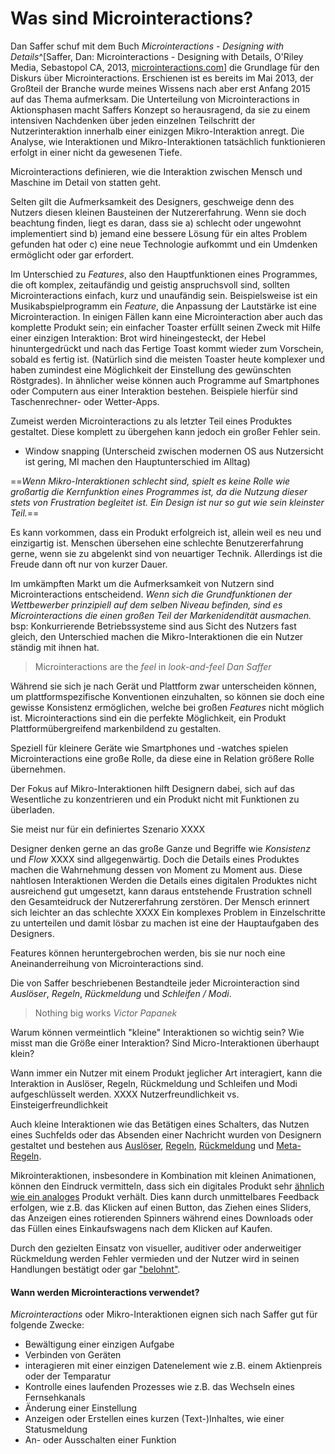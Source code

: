 # Was sind Microinter&shy;actions?

<!-- > The difference between a good product and a great one are its details -->

Dan Saffer schuf mit dem Buch _Microinteractions - Designing with Details_^[Saffer, Dan: Microinteractions - Designing with Details, O'Riley Media, Sebastopol CA, 2013, [microinteractions.com](http://microinteractions.com/)] die Grundlage für den Diskurs über Microinteractions. Erschienen ist es bereits im Mai 2013, der Großteil der Branche wurde meines Wissens nach aber erst Anfang 2015 auf das Thema aufmerksam.
Die Unterteilung von Microinteractions in Aktionsphasen macht Saffers Konzept so herausragend, da sie zu einem intensiven Nachdenken über jeden einzelnen Teilschritt der Nutzerinteraktion innerhalb einer einizgen Mikro-Interaktion anregt.
Die Analyse, wie Interaktionen und Mikro-Interaktionen tatsächlich funktionieren erfolgt in einer nicht da gewesenen Tiefe.


Microinteractions definieren, wie die Interaktion zwischen Mensch und Maschine im Detail von statten geht.

Selten gilt die Aufmerksamkeit des Designers, geschweige denn des Nutzers diesen kleinen Bausteinen der Nutzererfahrung. Wenn sie doch beachtung finden, liegt es daran, dass sie 
a) schlecht oder ungewohnt implementiert sind 
b) jemand eine bessere Lösung für ein altes Problem gefunden hat oder
c) eine neue Technologie aufkommt und ein Umdenken ermöglicht oder gar erfordert.



Im Unterschied zu _Features_, also den Hauptfunktionen eines Programmes, die oft komplex, zeitaufändig und geistig anspruchsvoll sind, sollten Microinteractions einfach, kurz und unaufändig sein. Beispielsweise ist ein Musikabspielprogramm ein _Feature_, die Anpassung der Lautstärke ist eine Microinteraction.
In einigen Fällen kann eine Microinteraction aber auch das komplette Produkt sein; ein einfacher Toaster erfüllt seinen Zweck mit Hilfe einer einzigen Interaktion: Brot wird hineingesteckt, der Hebel hinuntergedrückt und nach das Fertige Toast kommt wieder zum Vorschein, sobald es fertig ist. (Natürlich sind die meisten Toaster heute komplexer und haben zumindest eine Möglichkeit der Einstellung des gewünschten Röstgrades). In ähnlicher weise können auch Programme auf Smartphones oder Computern aus einer Interaktion bestehen. Beispiele hierfür sind Taschenrechner- oder Wetter-Apps.

Zumeist werden Microinteractions zu als letzter Teil eines Produktes gestaltet. Diese komplett zu übergehen kann jedoch ein großer Fehler sein.
- Window snapping (Unterscheid zwischen modernen OS aus Nutzersicht ist gering, MI machen den Hauptunterschied im Alltag)

==_Wenn Mikro-Interaktionen schlecht sind, spielt es keine Rolle wie großartig die Kernfunktion eines Programmes ist, da die Nutzung dieser stets von Frustration begleitet ist. Ein Design ist nur so gut wie sein kleinster Teil._==

Es kann vorkommen, dass ein Produkt erfolgreich ist, allein weil es neu und einzigartig ist. Menschen übersehen eine schlechte Benutzererfahrung gerne, wenn sie zu abgelenkt sind von neuartiger Technik. Allerdings ist die Freude dann oft nur von kurzer Dauer.

Im umkämpften Markt um die Aufmerksamkeit von Nutzern sind Microinteractions entscheidend. _Wenn sich die Grundfunktionen der Wettbewerber prinzipiell auf dem selben Niveau befinden, sind es Microinteractions die einen großen Teil der Markenidendität ausmachen._
bsp: Konkurrierende Betriebssysteme sind aus Sicht des Nutzers fast gleich, den Unterschied machen die Mikro-Interaktionen die ein Nutzer ständig mit ihnen hat.

> Microinteractions are the _feel_ in _look-and-feel_ 
> <cite>Dan Saffer</cite>

Während sie sich je nach Gerät und Plattform zwar unterscheiden können, um plattformspezifische Konventionen einzuhalten, so können sie doch eine gewisse Konsistenz ermöglichen, welche bei großen _Features_ nicht möglich ist. Microinteractions sind ein die perfekte Möglichkeit, ein Produkt Plattformübergreifend markenbildend zu gestalten.

Speziell für kleinere Geräte wie Smartphones und -watches spielen Microinteractions eine große Rolle, da diese eine in Relation größere Rolle übernehmen.

Der Fokus auf Mikro-Interaktionen hilft Designern dabei, sich auf das Wesentliche zu konzentrieren und ein Produkt nicht mit Funktionen zu überladen.

Sie meist nur für ein definiertes Szenario XXXX

Designer denken gerne an das große Ganze und Begriffe wie _Konsistenz_ und _Flow_ XXXX sind allgegenwärtig. Doch die Details eines Produktes machen die Wahrnehmung dessen von Moment zu Moment aus. Diese nahtlosen Interaktionen
Werden die Details eines digitalen Produktes nicht ausreichend gut umgesetzt, kann daraus entstehende Frustration schnell den Gesamteidruck der Nutzererfahrung zerstören. Der Mensch erinnert sich leichter an das schlechte XXXX
Ein komplexes Problem in Einzelschritte zu unterteilen und damit lösbar zu machen ist eine der Hauptaufgaben des Designers.

Features können heruntergebrochen werden, bis sie nur noch eine Aneinanderreihung von Microinteractions sind.

Die von Saffer beschriebenen Bestandteile jeder Microinteraction sind _Auslöser_, _Regeln_, _Rückmeldung_ und _Schleifen / Modi_.

> Nothing big works
> <cite>Victor Papanek</cite>

Warum können vermeintlich "kleine" Interaktionen so wichtig sein?
Wie misst man die Größe einer Interaktion?
Sind Micro-Interaktionen überhaupt klein?

Wann immer ein Nutzer mit einem Produkt jeglicher Art interagiert, kann die Interaktion in Auslöser, Regeln, Rückmeldung und Schleifen und Modi aufgeschlüsselt werden.
XXXX Nutzerfreundlichkeit vs. Einsteigerfreundlichkeit

Auch kleine Interaktionen wie das Betätigen eines Schalters, das Nutzen eines Suchfelds oder das Absenden einer Nachricht wurden von Designern gestaltet und bestehen aus [Auslöser](/triggers), [Regeln](/rules), [Rückmeldung](/feedback) und [Meta-Regeln](/loops-and-modes).

Mikrointeraktionen, insbesondere in Kombination mit kleinen Animationen, können den Eindruck vermitteln, dass sich ein digitales Produkt sehr [ähnlich wie ein analoges](/skeuomorphism) Produkt verhält. Dies kann durch unmittelbares Feedback erfolgen, wie z.B. das Klicken auf einen Button, das Ziehen eines Sliders, das Anzeigen eines rotierenden Spinners während eines Downloads oder das Füllen eines Einkaufswagens nach dem Klicken auf Kaufen.

Durch den gezielten Einsatz von visueller, auditiver oder anderweitiger Rückmeldung werden Fehler vermieden und der Nutzer wird in seinen Handlungen bestätigt oder gar ["belohnt"](/signature-moments).


<!-- **Microinteractions sind die Worte einer Konversation zwischen Mensch und Maschine
** -->
<!-- > Eine Interaktion kann ungewohnt sein, das heißt aber nicht, dass sie schlecht ist. -->


#### Wann werden Microinteractions verwendet?

_Microinteractions_ oder Mikro-Interaktionen eignen sich nach Saffer gut für folgende Zwecke:

* Bewältigung einer einzigen Aufgabe
* Verbinden von Geräten
* interagieren mit einer einzigen Datenelement wie z.B. einem Aktienpreis oder der Temparatur
* Kontrolle eines laufenden Prozesses wie z.B. das Wechseln eines Fernsehkanals
* Änderung einer Einstellung
* Anzeigen oder Erstellen eines kurzen (Text-)Inhaltes, wie einer Statusmeldung
* An- oder Ausschalten einer Funktion



<!-- Das Buch veranlasste zahlreiche Mitglieder der Design-Community dazu, Blog-Posts zum Thema Microinteractions zu verfassen. -->

<!-- Leider beschränken sich die allermeisten Artikel darauf, die Grundlagen von Saffers Buch in wenigen Absätzen zusammenzufassen und mit einigen Beispielen auszuschmücken.
Mein Ziel ist es, ein Verständnis von Interaktionen zu schaffen, das über Saffers Microinteractions hinausgeht, das nicht nur Screen- sondern auch XXXX _tangible_, _Virtual_ und _Augmented Reality_ oder analoges Produktdesign mit einbezieht. Die Ansätze Saffers können tatsächlich auf fast alle Bereiche des Kommunikationsdesigns und XXXX angewendet werden. -->

<!-- Doch auch vor Saffer wurde das Thema bereits behandelt, beispielsweise hielt Jeannie Walters bereits 2012 Vorträge dazu ^[@walters12]. Sie legt den Fokus jedoch haupsächlich auf die in Benutzoberflächen genutzte Sprache, und wie diese die Beuntzererfahrung ruinieren kann.
Beispielsweise die Fehlermeldung "You entered incorrect logon information." (etwa: Sie haben falsche Anmelde-Daten eingegeben.)
XXXX
Die Fokussierung Walters auf Microinteractions, die negativ wahrgenommene Situationen erzeugen, lässt das Protential dieser noch ungenutzt. Im Wesentlichen fordert sie auf, die im digtialen Alltagsleben auftretenden negativen Situationen in positive umzuwandeln.
Bsp https://youtu.be/Y3qg6P3grWk?t=9m24s XXXX -->